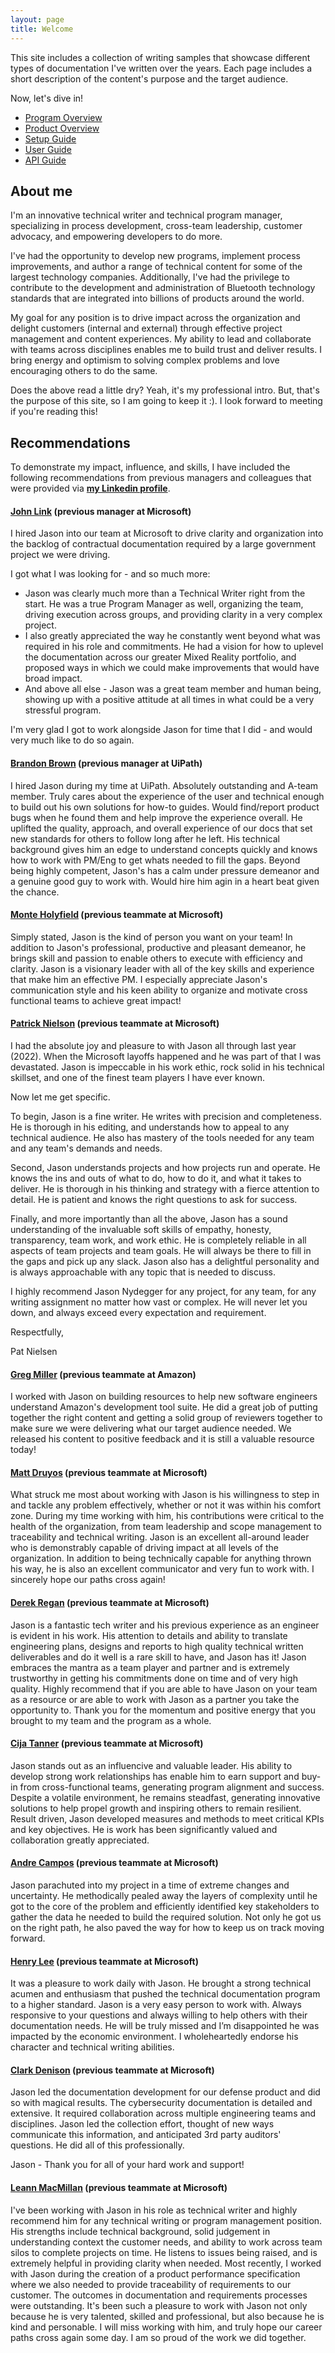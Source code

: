 ```yaml
---
layout: page
title: Welcome
---
```


This site includes a collection of writing samples that showcase different types of documentation I've written over the years. Each page includes a short description of the content's purpose and the target audience.

Now, let's dive in!

* [Program Overview](/program-overview/) 
* [Product Overview](/product-overview/) 
* [Setup Guide](/setup-guide/)
* [User Guide](/user-guide/)
* [API Guide](/api-guide/) 

## About me

I'm an innovative technical writer and technical program manager, specializing in process development, cross-team leadership, customer advocacy, and empowering developers to do more.

I've had the opportunity to develop new programs, implement process improvements, and author a range of technical content for some of the largest technology companies. Additionally, I've had the privilege to contribute to the development and administration of Bluetooth technology standards that are integrated into billions of products around the world.

My goal for any position is to drive impact across the organization and delight customers (internal and external) through effective project management and content experiences. My ability to lead and collaborate with teams across disciplines enables me to build trust and deliver results. I bring energy and optimism to solving complex problems and love encouraging others to do the same.

Does the above read a little dry? Yeah, it's my professional intro. But, that's the purpose of this site, so I am going to keep it :). I look forward to meeting if you're reading this!

## Recommendations
To demonstrate my impact, influence, and skills, I have included the following recommendations from previous managers and colleagues that were provided via **[my Linkedin profile](https://www.linkedin.com/in/jason-nydegger/)**.

#### [John Link](https://www.linkedin.com/in/johnmlink/) (previous manager at Microsoft)

I hired Jason into our team at Microsoft to drive clarity and organization into the backlog of contractual documentation required by a large government project we were driving. 

I got what I was looking for - and so much more:
* Jason was clearly much more than a Technical Writer right from the start. He was a true Program Manager as well, organizing the team, driving execution across groups, and providing clarity in a very complex project.
* I also greatly appreciated the way he constantly went beyond what was required in his role and commitments. He had a vision for how to uplevel the documentation across our greater Mixed Reality portfolio, and proposed ways in which we could make improvements that would have broad impact.
* And above all else - Jason was a great team member and human being, showing up with a positive attitude at all times in what could be a very stressful program.

I'm very glad I got to work alongside Jason for time that I did - and would very much like to do so again.

#### [Brandon Brown](https://www.linkedin.com/in/brandonbrown42/) (previous manager at UiPath)

I hired Jason during my time at UiPath. Absolutely outstanding and A-team member. Truly cares about the experience of the user and technical enough to build out his own solutions for how-to guides. Would find/report product bugs when he found them and help improve the experience overall. He uplifted the quality, approach, and overall experience of our docs that set new standards for others to follow long after he left. His technical background gives him an edge to understand concepts quickly and knows how to work with PM/Eng to get whats needed to fill the gaps. Beyond being highly competent, Jason's has a calm under pressure demeanor and a genuine good guy to work with. Would hire him agin in a heart beat given the chance.

#### [Monte Holyfield](https://www.linkedin.com/in/monteholyfield/) (previous teammate at Microsoft)

Simply stated, Jason is the kind of person you want on your team! In addition to Jason's professional, productive and pleasant demeanor, he brings skill and passion to enable others to execute with efficiency and clarity. Jason is a visionary leader with all of the key skills and experience that make him an effective PM. I especially appreciate Jason's communication style and his keen ability to organize and motivate cross functional teams to achieve great impact!

#### [Patrick Nielson](https://www.linkedin.com/in/patnielsen/) (previous teammate at Microsoft)

I had the absolute joy and pleasure to with Jason all through last year (2022). When the Microsoft layoffs happened and he was part of that I was devastated. Jason is impeccable in his work ethic, rock solid in his technical skillset, and one of the finest team players I have ever known. 

Now let me get specific. 

To begin, Jason is a fine writer. He writes with precision and completeness. He is thorough in his editing, and understands how to appeal to any technical audience. He also has mastery of the tools needed for any team and any team's demands and needs. 

Second, Jason understands projects and how projects run and operate. He knows the ins and outs of what to do, how to do it, and what it takes to deliver. He is thorough in his thinking and strategy with a fierce attention to detail. He is patient and knows the right questions to ask for success. 

Finally, and more importantly than all the above, Jason has a sound understanding of the invaluable soft skills of empathy, honesty, transparency, team work, and work ethic. He is completely reliable in all aspects of team projects and team goals. He will always be there to fill in the gaps and pick up any slack. Jason also has a delightful personality and is always approachable with any topic that is needed to discuss.

I highly recommend Jason Nydegger for any project, for any team, for any writing assignment no matter how vast or complex. He will never let you down, and always exceed every expectation and requirement. 

Respectfully, 

Pat Nielsen

#### [Greg Miller](https://www.linkedin.com/in/greg-miller-2391982/) (previous teammate at Amazon)

I worked with Jason on building resources to help new software engineers understand Amazon's development tool suite. He did a great job of putting together the right content and getting a solid group of reviewers together to make sure we were delivering what our target audience needed. We released his content to positive feedback and it is still a valuable resource today!

#### [Matt Druyos](https://www.linkedin.com/in/matt-druyos/) (previous teammate at Microsoft)

What struck me most about working with Jason is his willingness to step in and tackle any problem effectively, whether or not it was within his comfort zone. During my time working with him, his contributions were critical to the health of the organization, from team leadership and scope management to traceability and technical writing. Jason is an excellent all-around leader who is demonstrably capable of driving impact at all levels of the organization. In addition to being technically capable for anything thrown his way, he is also an excellent communicator and very fun to work with. I sincerely hope our paths cross again!

#### [Derek Regan](https://www.linkedin.com/in/derek-regan/) (previous teammate at Microsoft)

Jason is a fantastic tech writer and his previous experience as an engineer is evident in his work. His attention to details and ability to translate engineering plans, designs and reports to high quality technical written deliverables and do it well is a rare skill to have, and Jason has it! Jason embraces the mantra as a team player and partner and is extremely trustworthy in getting his commitments done on time and of very high quality. Highly recommend that if you are able to have Jason on your team as a resource or are able to work with Jason as a partner you take the opportunity to. Thank you for the momentum and positive energy that you brought to my team and the program as a whole.

#### [Cija Tanner](https://www.linkedin.com/in/cija-tanner-50499b156/) (previous teammate at Microsoft)

Jason stands out as an influencive and valuable leader. His ability to develop strong work relationships has enable him to earn support and buy-in from cross-functional teams, generating program alignment and success. Despite a volatile environment, he remains steadfast, generating innovative solutions to help propel growth and inspiring others to remain resilient. Result driven, Jason developed measures and methods to meet critical KPIs and key objectives. He is work has been significantly valued and collaboration greatly appreciated.

#### [Andre Campos](https://www.linkedin.com/in/andre-campos-75813b2a/) (previous teammate at Microsoft)

Jason parachuted into my project in a time of extreme changes and uncertainty. He methodically pealed away the layers of complexity until he got to the core of the problem and efficiently identified key stakeholders to gather the data he needed to build the required solution. Not only he got us on the right path, he also paved the way for how to keep us on track moving forward.

#### [Henry Lee](https://www.linkedin.com/in/henrylee206/) (previous teammate at Microsoft)

It was a pleasure to work daily with Jason. He brought a strong technical acumen and enthusiasm that pushed the technical documentation program to a higher standard. Jason is a very easy person to work with. Always responsive to your questions and always willing to help others with their documentation needs. He will be truly missed and I’m disappointed he was impacted by the economic environment. I wholeheartedly endorse his character and technical writing abilities.

#### [Clark Denison](https://www.linkedin.com/in/clarkdenison/) (previous teammate at Microsoft)

Jason led the documentation development for our defense product and did so with magical results. The cybersecurity documentation is detailed and extensive. It required collaboration across multiple engineering teams and disciplines. Jason led the collection effort, thought of new ways communicate this information, and anticipated 3rd party auditors' questions. He did all of this professionally.

Jason - Thank you for all of your hard work and support!

#### [Leann MacMillan](https://www.linkedin.com/in/leannmacmillan/) (previous teammate at Microsoft)

I've been working with Jason in his role as technical writer and highly recommend him for any technical writing or program management position. His strengths include technical background, solid judgement in understanding context the customer needs, and ability to work across team silos to complete projects on time. He listens to issues being raised, and is extremely helpful in providing clarity when needed. Most recently, I worked with Jason during the creation of a product performance specification where we also needed to provide traceability of requirements to our customer. The outcomes in documentation and requirements processes were outstanding. It's been such a pleasure to work with Jason not only because he is very talented, skilled and professional, but also because he is kind and personable. I will miss working with him, and truly hope our career paths cross again some day. I am so proud of the work we did together.